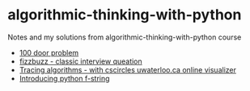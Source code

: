 # algorithmic-thinking-with-python

Notes and my solutions from algorithmic-thinking-with-python course

* [100 door problem](docs/100-door-problem.md)
* [fizzbuzz - classic interview queation](docs/fizzbuzz-classic-interview-queation.md)
* [Tracing algorithms - with cscircles uwaterloo.ca online visualizer](docs/tracing-algorithms.md)
* [Introducing python f-string](docs/intro-to-f-string.md)
